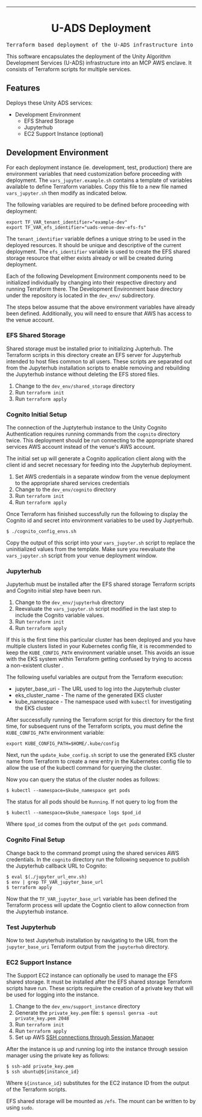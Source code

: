 <!-- Header block for project -->
<hr>

<div align="center">

<!-- ☝️ Replace with your logo (if applicable) via ![](https://uri-to-your-logo-image) ☝️ -->
<!-- ☝️ If you see logo rendering errors, make sure you're not using indentation, or try an HTML IMG tag -->

<h1 align="center">U-ADS Deployment</h1>
<!-- ☝️ Replace with your repo name ☝️ -->

</div>

<pre align="center">Terraform based deployment of the U-ADS infrastructure into MCP-AWS</pre>

<!-- Header block for project -->

<!-- ☝️ Add badges via: https://shields.io e.g. ![](https://img.shields.io/github/your_chosen_action/your_org/your_repo) ☝️ -->

<!-- ☝️ Screenshot of your software (if applicable) via ![](https://uri-to-your-screenshot) ☝️ -->

This software encapsulates the deployment of the Unity Algorithm Development Services (U-ADS) infrastructure into an MCP AWS enclave. It consists of Terraform scripts for multiple services.

<!-- example links>
[Website](INSERT WEBSITE LINK HERE) | [Docs/Wiki](INSERT DOCS/WIKI SITE LINK HERE) | [Discussion Board](INSERT DISCUSSION BOARD LINK HERE) | [Issue Tracker](INSERT ISSUE TRACKER LINK HERE)
-->

## Features

Deploys these Unity ADS services:

* Development Environment
   * EFS Shared Storage
   * Jupyterhub
   * EC2 Support Instance (optional)

  
## Development Environment

For each deployment instance (ie. development, test, production) there are environment variables that need customization before proceeding with deployment. The `vars_jupyter.example.sh` contains a template of variables available to define Terraform variables. Copy this file to a new file named `vars_jupyter.sh` then modify as indicated below.

The following variables are required to be defined before proceeding with deployment:

```
export TF_VAR_tenant_identifier="example-dev"
export TF_VAR_efs_identifier="uads-venue-dev-efs-fs"
```

The `tenant_identifier` variable defines a unique string to be used in the deployed resources. It should be unique and descriptive of the current deployment. The `efs_identifier` variable is used to create the EFS shared storage resource that either exists already or will be created during deployment.

Each of the following Development Environment components need to be initialized individually by changing into their respective directory and running Terraform there. The Development Environment base directory under the repository is located in the `dev_env/` subdirectory.

The steps below assume that the above environment variables have already been defined. Additionally, you will need to ensure that AWS has access to the venue account.

### EFS Shared Storage

Shared storage must be installed prior to initializing Jupterhub. The Terraform scripts in this directory create an EFS server for Jupyterhub intended to host files common to all users. These scripts are separated out from the Jupyterhub installation scripts to enable removing and rebuilding the Jupyterhub instance without deleting the EFS stored files.

1. Change to the `dev_env/shared_storage` directory
2. Run `terraform init`
3. Run `terraform apply`

### Cognito Initial Setup

The connection of the Juptyterhub instance to the Unity Cognito Authentication requires running commands from the `cognito` directory twice. This deployment should be run connecting to the appropriate shared services AWS account instead of the venue's AWS account.

The initial set up will generate a Cognito application client along with the client id and secret necessary for feeding into the Jupyterhub deployment.

1. Set AWS credentials in a separate window from the venue deployment to the appropriate shared services credentials
2. Change to the `dev_env/cognito` directory
3. Run `terraform init`
4. Run `terraform apply`

Once Terraform has finished successfully run the following to display the Cognito id and secret into environment variables to be used by Juptyerhub.

```
$ ./cognito_config_envs.sh
```

Copy the output of this script into your `vars_jupyter.sh` script to replace the uninitialized values from the template. Make sure you reevaluate the `vars_jupyter.sh` script from your venue deployment window.

### Jupyterhub

Jupyterhub must be installed after the EFS shared storage Terraform scripts and Cognito initial step have been run. 

1. Change to the `dev_env/jupyterhub` directory
2. Reevaluate the `vars_jupyter.sh` script modified in the last step to include the Cognito variable values.
3. Run `terraform init`
4. Run `terraform apply`

If this is the first time this particular cluster has been deployed and you have multiple clusters listed in your Kubernetes config file, it is recommended to keep the `KUBE_CONFIG_PATH` environment variable unset. This avoids an issue with the EKS system within Terraform getting confused by trying to access a non-existent cluster .

The following useful variables are output from the Terraform execution:

* jupyter\_base\_uri - The URL used to log into the Jupyterhub cluster
* eks_cluster_name - The name of the generated EKS cluster
* kube_namespace - The namespace used with `kubectl` for investigating the EKS cluster

After successfully running the Terraform script for this directory for the first time, for subsequent runs of the Terraform scripts, you must define the `KUBE_CONFIG_PATH` environment variable:

```
export KUBE_CONFIG_PATH=$HOME/.kube/config
```

Next, run the `update_kube_config.sh` script to use the generated EKS cluster name from Terraform to create a new entry in the Kubernetes config file to allow the use of the kubectl command for querying the cluster.

Now you can query the status of the cluster nodes as follows:

```
$ kubectl --namespace=$kube_namespace get pods
```

The status for all pods should be ``Running``. If not query to log from the 

```
$ kubectl --namespace=$kube_namespace logs $pod_id
```

Where `$pod_id` comes from the output of the `get pods` command.

### Cognito Final Setup

Change back to the command prompt using the shared services AWS credentials. In the `cognito` directory run the following sequence to publish the Jupyterhub callback URL to Cognito:

```
$ eval $(./jupyter_url_env.sh)
$ env | grep TF_VAR_jupyter_base_url
$ terraform apply 
```

Now that the `TF_VAR_jupyter_base_url` variable has been defined the Terraform process will update the Cogntio client to allow connection from the Jupyterhub instance.

### Test Jupyterhub

Now to test Jupyterhub installation by navigating to the URL from the `jupyter_base_uri` Terraform output from the `jupyterhub` directory.

### EC2 Support Instance

The Support EC2 instance can optionally be used to manage the EFS shared storage. It must be installed after the EFS shared storage Terraform scripts have run. These scripts require the creation of a private key that will be used for logging into the instance.

1. Change to the `dev_env/support_instance` directory
2. Generate the `private_key.pem` file: `$ openssl genrsa -out private_key.pem 2048`
3. Run `terraform init`
4. Run `terraform apply`
5. Set up AWS [SSH connections through Session Manager](https://docs.aws.amazon.com/systems-manager/latest/userguide/session-manager-getting-started-enable-ssh-connections.html)

After the instance is up and running log into the instance through session manager using the private key as follows:
```
$ ssh-add private_key.pem
$ ssh ubuntu@${instance_id}
```

Where `${instance_id}` substitutes for the EC2 instance ID from the output of the Terraform scripts.

EFS shared storage will be mounted as `/efs`. The mount can be written to by using `sudo`.

